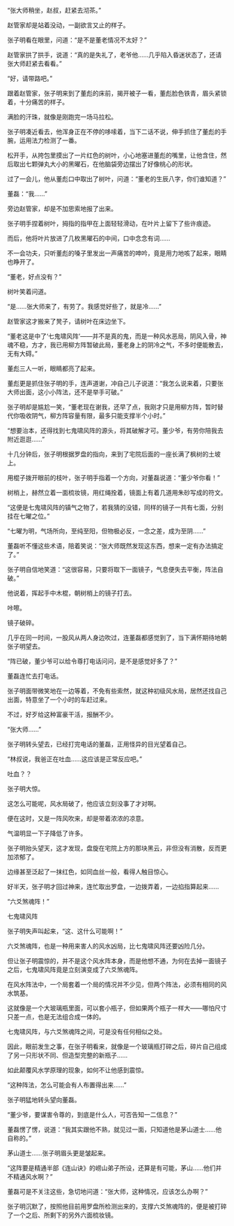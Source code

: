 “张大师稍坐，赵叔，赶紧去沏茶。”

赵管家却是站着没动，一副欲言又止的样子。

张子明看在眼里，问道：“是不是董老情况不太好？”

赵管家拱了拱手，说道：“真的是失礼了，老爷他……几乎陷入昏迷状态了，还请张大师赶紧去看看。”

“好，请带路吧。”

跟着赵管家，张子明来到了董彪的床前，揭开被子一看，董彪脸色铁青，眉头紧锁着，十分痛苦的样子。

满脸的汗珠，就像是刚跑完一场马拉松。

张子明凑近看去，他浑身正在不停的哆嗦着，当下二话不说，伸手抓住了董彪的手腕，运用法力检测了一番。

松开手，从挎包里摸出了一片红色的树叶，小心地塞进董彪的嘴里，让他含住，然后取出七颗弹丸大小的黑曜石，在他脑袋旁边摆出了好像桃心的形状。

过了一会儿，他从董彪口中取出了树叶，问道：“董老的生辰八字，你们谁知道？”

董磊：“我……”

旁边赵管家，却是不加思索地报了出来。

张子明手捏着树叶，拇指的指甲在上面轻轻滑动，在叶片上留下了些许痕迹。

而后，他将叶片放进了几枚黑曜石的中间，口中念念有词……

不一会功夫，只听董彪的嗓子里发出一声痛苦的呻吟，竟是用力地咳了起来，眼睛也睁开了。

“董老，好点没有？”

树叶笑着问道。

“是……张大师来了，有劳了。我感觉好些了，就是冷……”

赵管家这才搬来了凳子，请树叶在床边坐下。

“董老这是中了‘七鬼啸风阵’——并不是真的鬼，而是一种风水恶局，阴风入骨，神魂不稳，方才，我已用柳方阵暂破此局，董老身上的阴冷之气，不多时便能散去，无有大碍。”

董彪三人一听，眼睛都亮了起来。

董彪更是抓住张子明的手，连声道谢，冲自己儿子说道：“我怎么说来着，只要张大师出面，这小小阵法，还不是举手可破。”

张子明却是尴尬一笑，“董老现在谢我，还早了点，我刚才只是用柳方阵，暂时替代你吸收阴气，柳方阵容量有限，最多只能支撑半个小时。”

“想要治本，还得找到七鬼啸风阵的源头，将其破解才可。董少爷，有劳你陪我去附近逛逛……”

十几分钟后，张子明根据罗盘的指向，来到了宅院后面的一座长满了枫树的土坡上。

用棍子拨开眼前的枝叶，张子明手指着一个方向，对董磊说道：“董少爷你看！”

树梢上，赫然立着一面梳妆镜，用红绳拴着，镜面上有着几道用朱砂写成的符文。

“这便是七鬼啸风阵的镇气之物了，若我猜的没错，同样的镜子一共有七面，分别挂在七曜之位。”

“七曜为明，气场所向，至纯至阳，但物极必反，一念之差，成为至阴……”

董磊听不懂这些术语，陪着笑说：“张大师既然发现这东西，想来一定有办法搞定了。”

张子明自信地笑道：“这很容易，只要将取下一面镜子，气息便失去平衡，阵法自破。”

他说着，挥起手中木棍，朝树梢上的镜子打去。

咔嚓。

镜子破碎。

几乎在同一时间，一股风从两人身边吹过，连董磊都感觉到了，当下满怀期待地朝张子明望去。

“阵已破，董少爷可以给令尊打电话问问，是不是感觉好多了？”

董磊连忙去打电话。

张子明面带微笑地在一边等着，不免有些索然，就这种初级风水局，居然还找自己出面，特意坐了一个小时的车赶过来。

不过，好歹给这种富豪干活，报酬不少。

“张大师……”

张子明转头望去，已经打完电话的董磊，正用怪异的目光望着自己。

“林叔说，我爸正在吐血……这应该是正常反应吧。”

吐血？？

张子明大惊。

这怎么可能呢，风水局破了，他应该立刻没事了才对啊。

便在这时，又是一阵风吹来，却是带着浓浓的凉意。

气温明显一下子降低了许多。

张子明抬头望天，这才发现，盘旋在宅院上方的那块黑云，非但没有消散，反而更加浓郁了。

边缘甚至泛起了一抹红色，如同血丝一般，看得人触目惊心。

好半天，张子明才回过神来，连忙取出罗盘，一边拨弄着，一边掐指算起来……

“六爻煞魂阵！”

七鬼啸风阵

张子明失声叫起来，“这、这什么可能啊！”

六爻煞魂阵，也是一种用来害人的风水凶局，比七鬼啸风阵还要凶险几分。

但让张子明震惊的，并不是这个风水阵本身，而是他想不通，为何在去掉一面镜子之后，七鬼啸风阵竟是立刻演变成了六爻煞魂阵。

在风水阵法中，一个局套着一个局的情况并不少见，但两个阵法，必须有相同的风水筑基。

这就像是一个大玻璃瓶里面，可以套小瓶子，但如果两个瓶子一样大——哪怕尺寸只差一点，也是无法组合成一体的。

七鬼啸风阵，与六爻煞魂阵之间，可是没有任何相似之处。

因此，眼前发生之事，在张子明看来，就像是一个玻璃瓶打碎之后，碎片自己组成了另一只形状不同、但造型完整的新瓶子……

如此颠覆风水学原理的现象，如何不让他感到震惊。

“这种阵法，怎么可能会有人布置得出来……”

张子明猛地转头望向董磊。

“董少爷，要谋害令尊的，到底是什么人，可否告知一二信息？”

董磊愣了愣，说道：“我其实跟他不熟，就见过一面，只知道他是茅山道士……他自称的。”

茅山道士……张子明眉头更是皱起来。

“这阵要是精通半部《连山诀》的崂山弟子所设，还算是有可能，茅山……他们并不精通风水啊？”

董磊可是不关注这些，急切地问道：“张大师，这种情况，应该怎么办啊？”

张子明沉默了，按照他目前用罗盘所检测出来的，支撑六爻煞魂阵的，便是被打碎了一个之后、所剩下的另外六面梳妆镜。
